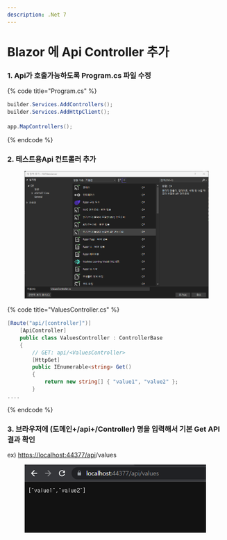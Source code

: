 ```yaml
---
description: .Net 7
---
```


# Blazor 에 Api Controller 추가

### 1. Api가 호출가능하도록 Program.cs 파일 수정

{% code title="Program.cs" %}
```csharp
builder.Services.AddControllers();
builder.Services.AddHttpClient();

app.MapControllers();
```
{% endcode %}

### 2. 테스트용Api 컨트롤러 추가

<figure><img src="../.gitbook/assets/image (4).png" alt=""><figcaption></figcaption></figure>

{% code title="ValuesController.cs" %}
```csharp
[Route("api/[controller]")]
    [ApiController]
    public class ValuesController : ControllerBase
    {
        // GET: api/<ValuesController>
        [HttpGet]
        public IEnumerable<string> Get()
        {
            return new string[] { "value1", "value2" };
        }
....
```
{% endcode %}

### 3. 브라우저에 (도메인+/api+/Controller) 명을 입력해서  기본 Get API 결과 확인

ex) [https://localhost:44377/api](https://localhost:44377/api/pdf)/values

<figure><img src="../.gitbook/assets/image.png" alt=""><figcaption></figcaption></figure>

